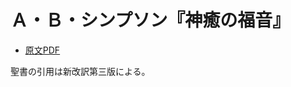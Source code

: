# Ａ・Ｂ・シンプソン『神癒の福音』

+ [原文PDF](https://www.cmalliance.org/resources/archives/downloads/simpson/the-gospel-of-healing.pdf)

聖書の引用は新改訳第三版による。
